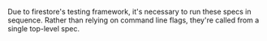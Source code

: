 Due to firestore's testing framework, it's necessary to run these specs in sequence. Rather than relying on command line flags, they're called from a single top-level spec.

